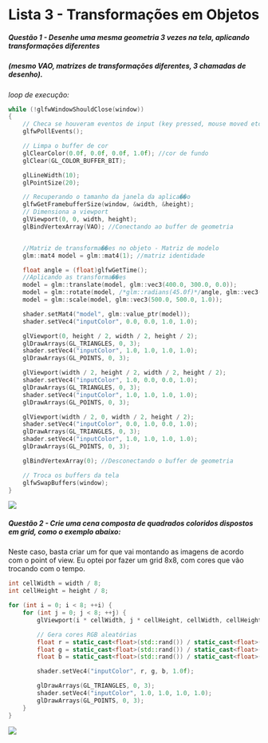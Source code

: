 # Lista 3 - Transformações em Objetos 

##### Questão 1 - Desenhe uma mesma geometria 3 vezes na tela, aplicando transformações diferentes 
##### (mesmo VAO, matrizes de transformações diferentes, 3 chamadas de desenho).

*loop de execução:*
```c++
while (!glfwWindowShouldClose(window))
{
	// Checa se houveram eventos de input (key pressed, mouse moved etc.) e chama as fun��es de callback correspondentes
	glfwPollEvents();

	// Limpa o buffer de cor
	glClearColor(0.0f, 0.0f, 0.0f, 1.0f); //cor de fundo
	glClear(GL_COLOR_BUFFER_BIT);

	glLineWidth(10);
	glPointSize(20);

	// Recuperando o tamanho da janela da aplica��o
	glfwGetFramebufferSize(window, &width, &height);
	// Dimensiona a viewport
	glViewport(0, 0, width, height);
	glBindVertexArray(VAO); //Conectando ao buffer de geometria


	//Matriz de transforma��es no objeto - Matriz de modelo
	glm::mat4 model = glm::mat4(1); //matriz identidade

	float angle = (float)glfwGetTime();
	//Aplicando as transforma��es
	model = glm::translate(model, glm::vec3(400.0, 300.0, 0.0));
	model = glm::rotate(model, /*glm::radians(45.0f)*/angle, glm::vec3(0.0, 0.0, 1.0));
	model = glm::scale(model, glm::vec3(500.0, 500.0, 1.0));

	shader.setMat4("model", glm::value_ptr(model));
	shader.setVec4("inputColor", 0.0, 0.0, 1.0, 1.0);

	glViewport(0, height / 2, width / 2, height / 2);
	glDrawArrays(GL_TRIANGLES, 0, 3);
	shader.setVec4("inputColor", 1.0, 1.0, 1.0, 1.0);
	glDrawArrays(GL_POINTS, 0, 3);

	glViewport(width / 2, height / 2, width / 2, height / 2);
	shader.setVec4("inputColor", 1.0, 0.0, 0.0, 1.0);
	glDrawArrays(GL_TRIANGLES, 0, 3);
	shader.setVec4("inputColor", 1.0, 1.0, 1.0, 1.0);
	glDrawArrays(GL_POINTS, 0, 3);

	glViewport(width / 2, 0, width / 2, height / 2);
	shader.setVec4("inputColor", 0.0, 1.0, 0.0, 1.0);
	glDrawArrays(GL_TRIANGLES, 0, 3);
	shader.setVec4("inputColor", 1.0, 1.0, 1.0, 1.0);
	glDrawArrays(GL_POINTS, 0, 3);

	glBindVertexArray(0); //Desconectando o buffer de geometria

	// Troca os buffers da tela
	glfwSwapBuffers(window);
}
```

<img src = img/lista3/q1>


##### Questão 2 - Crie uma cena composta de quadrados coloridos dispostos em grid, como o exemplo abaixo:

Neste caso, basta criar um for que vai montando as imagens de acordo com o point of view.
Eu optei por fazer um grid 8x8, com cores que vão trocando com o tempo.
```c++
int cellWidth = width / 8;
int cellHeight = height / 8;

for (int i = 0; i < 8; ++i) {
	for (int j = 0; j < 8; ++j) {
		glViewport(i * cellWidth, j * cellHeight, cellWidth, cellHeight);

		// Gera cores RGB aleatórias
		float r = static_cast<float>(std::rand()) / static_cast<float>(RAND_MAX);
		float g = static_cast<float>(std::rand()) / static_cast<float>(RAND_MAX);
		float b = static_cast<float>(std::rand()) / static_cast<float>(RAND_MAX);

		shader.setVec4("inputColor", r, g, b, 1.0f);

		glDrawArrays(GL_TRIANGLES, 0, 3);
		shader.setVec4("inputColor", 1.0, 1.0, 1.0, 1.0);
		glDrawArrays(GL_POINTS, 0, 3);
	}
}
```
<img src = img/lista3/q2>
